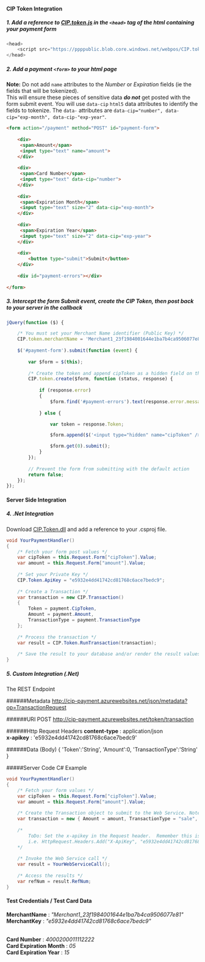 <h4>CIP Token Integration</h4>

##### 1.  Add a reference to <a href="https://ppppublic.blob.core.windows.net/webpos/CIP.token.js">CIP.token.js</a> in the ```<head>``` tag of the html containing your payment form
```javascript
<head>
    <script src="https://ppppublic.blob.core.windows.net/webpos/CIP.token.js"></script>
</head>
```

##### 2.  Add a payment ```<form>``` to your html page

**Note:** Do not add ```name``` attributes to the *Number* or *Expiration* fields (ie the fields that will be tokenized).  
This will ensure these pieces of sensitive data ***do not*** get posted with the form submit event.  You will use ```data-cip``` ```html5``` data attributes to identify the fields to tokenize.  The ```data-``` attributes are ```data-cip="number", data-cip="exp-month", data-cip-"exp-year"```.
```HTML
<form action="/payment" method="POST" id="payment-form">
    
    <div>
     <span>Amount</span>
     <input type="text" name="amount">
    </div>
    
    <div>
     <span>Card Number</span>
     <input type="text" data-cip="number">
    </div>
    
    <div>
     <span>Expiration Month</span>
     <input type="text" size="2" data-cip="exp-month">
    </div>
    
    <div>
     <span>Expiration Year</span>
     <input type="text" size="2" data-cip="exp-year">
    </div>
    
    <div>
        <button type="submit">Submit</button>
    </div>
    
    <div id="payment-errors"></div>
    
</form>
```

##### 3.  Intercept the form Submit event, create the CIP Token, then post back to your server in the callback
```Javascript
jQuery(function ($) {

    /* You must set your Merchant Name identifier (Public Key) */
    CIP.token.merchantName = 'Merchant1_23f1984001644e1ba7b4ca9506077e81';
    
    $('#payment-form').submit(function (event) {
    
        var $form = $(this);
       
        /* Create the token and append cipToken as a hidden field on the callback */ 
        CIP.token.create($form, function (status, response) {
        
            if (response.error)
            {
                $form.find('#payment-errors').text(response.error.message);
            
            } else {

                var token = response.Token;

                $form.append($('<input type="hidden" name="cipToken" />').val(token));

                $form.get(0).submit();
            }
        });
        
        // Prevent the form from submitting with the default action
        return false;
    });
});
```


#### Server Side Integration

##### 4. .Net Integration
Download <a href="https://github.com/PPPInc/Int-Cip.TokenDemo/blob/master/ExternalLibs/CIP.Token.dll">CIP.Token.dll</a> and add a reference to your .csproj file.

```C#
void YourPaymentHandler()
{
    /* Fetch your form post values */
    var cipToken = this.Request.Form["cipToken"].Value;
    var amount = this.Request.Form["amount"].Value;
    
    /* Set your Private Key */
    CIP.Token.ApiKey = "e5932e4dd41742cd81768c6ace7bedc9";
    
    /* Create a Transaction */
    var transaction = new CIP.Transaction()
    {
        Token = payment.CipToken,
        Amount = payment.Amount,
        TransactionType = payment.TransactionType
    };
    
    /* Process the transaction */
    var result = CIP.Token.RunTransaction(transaction);
    
    /* Save the result to your database and/or render the result values to your receipt view */
}
```

##### 5. Custom Integration (.Net)
The REST Endpoint

######Metadata 
http://cip-payment.azurewebsites.net/json/metadata?op=TransactionRequest

######URI
POST http://cip-payment.azurewebsites.net/token/transaction

######Http Request Headers
**content-type** : application/json<br/>
**x-apikey** : 'e5932e4dd41742cd81768c6ace7bedc9'

######Data (Body)
{ 'Token':'String', 'Amount':0, 'TransactionType':'String' }

#####Server Code C# Example
```C#
void YourPaymentHandler()
{
    /* Fetch your form values */
    var cipToken = this.Request.Form["cipToken"].Value;
    var amount = this.Request.Form["amount"].Value;
    
    /* Create the Transaction object to submit to the Web Service. Note TransactionType must be "sale". */
    var transaction = new { Amount = amount, TransactionType = "sale", Token = cipToken };
    
    /* 
        ToDo: Set the x-apikey in the Request header.  Remember this is your Private Key. 
        i.e. HttpRequest.Headers.Add("X-ApiKey", "e5932e4dd41742cd81768c6ace7bedc9")
    */
    
    /* Invoke the Web Service call */
    var result = YourWebServiceCall();
    
    /* Access the results */
    var refNum = result.RefNum;
}

```


#### Test Credentials / Test Card Data
**MerchantName** : *"Merchant1_23f1984001644e1ba7b4ca9506077e81"*<br/>
**MerchantKey** : *"e5932e4dd41742cd81768c6ace7bedc9"*<br/><br/>

**Card Number** : *4000200011112222*<br/>
**Card Expiration Month** : *05*<br/>
**Card Expiration Year** : *15*
